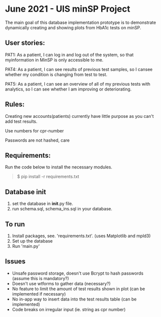 # June 2021 - UIS minSP Project
The main goal of this database implementation prototype is to demonstrate dynamically creating and showing plots from HbA1c tests on minSP.

## User stories:
PAT1:  As a patient, I can log in and log out of the system, so that myinformation in MinSP is only accessible to me.

PAT4:  As a patient, I can see results of previous test samples, so I cansee whether my condition is changing from test to test.

PAT5:  As a patient, I can see an overview of all of my previous tests with analytics, so I can see whether I am improving or deteriorating.

## Rules:  
Creating new accounts(patients) currently have little purpose as you can't add test results.

Use numbers for cpr-number

Passwords are not hashed, care

## Requirements:
Run the code below to install the necessary modules.

>$ pip install -r requirements.txt

## Database init
1. set the database in __init__.py file.
2. run schema.sql, schema_ins.sql in your database.

## To run
1. Install packages, see. 'requirements.txt'. (uses Matplotlib and mpld3)
1. Set up the database
2. Run 'main.py' 

## Issues
- Unsafe password storage, doesn't use Bcrypt to hash passwords (assume this is mandatory?)
- Doesn't use wtforms to gather data (necessary?)
- No feature to limit the amount of test results shown in plot (can be implemented if necessary)
- No in-app way to insert data into the test results table (can be implemented)
- Code breaks on irregular input (ie. string as cpr number)
